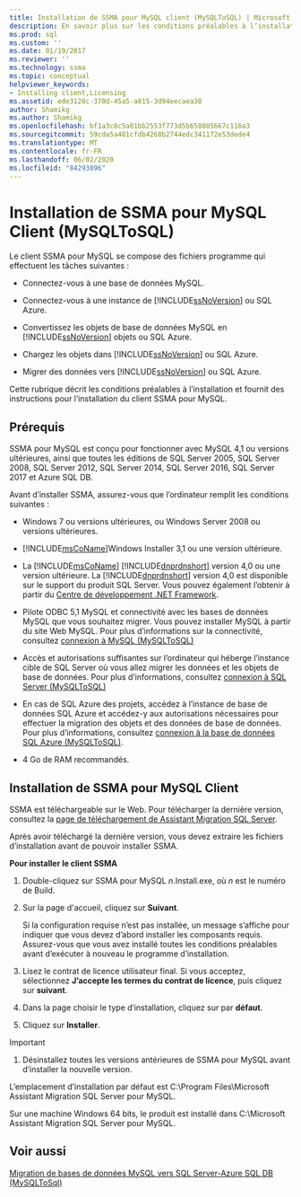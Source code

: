 ```yaml
---
title: Installation de SSMA pour MySQL client (MySQLToSQL) | Microsoft Docs
description: En savoir plus sur les conditions préalables à l’installation pour le client Assistant Migration SQL Server (SSMA) pour MySQL et sur l’installation de.
ms.prod: sql
ms.custom: ''
ms.date: 01/19/2017
ms.reviewer: ''
ms.technology: ssma
ms.topic: conceptual
helpviewer_keywords:
- Installing client,Licensing
ms.assetid: ede3128c-370d-45a5-a815-3d94eecaea30
author: Shamikg
ms.author: Shamikg
ms.openlocfilehash: bf1a3c8c5a01bb2553f773d5b650805667c116a3
ms.sourcegitcommit: 59cda5a481cfdb4268b2744edc341172e53dede4
ms.translationtype: MT
ms.contentlocale: fr-FR
ms.lasthandoff: 06/02/2020
ms.locfileid: "84293896"
---
```

# <a name="installing-ssma-for-mysql-client-mysqltosql"></a>Installation de SSMA pour MySQL Client (MySQLToSQL)
Le client SSMA pour MySQL se compose des fichiers programme qui effectuent les tâches suivantes :  
  
-   Connectez-vous à une base de données MySQL.  
  
-   Connectez-vous à une instance de [!INCLUDE[ssNoVersion](../../includes/ssnoversion-md.md)] ou SQL Azure.  
  
-   Convertissez les objets de base de données MySQL en [!INCLUDE[ssNoVersion](../../includes/ssnoversion-md.md)] objets ou SQL Azure.  
  
-   Chargez les objets dans [!INCLUDE[ssNoVersion](../../includes/ssnoversion-md.md)] ou SQL Azure.  
  
-   Migrer des données vers [!INCLUDE[ssNoVersion](../../includes/ssnoversion-md.md)] ou SQL Azure.  
  
Cette rubrique décrit les conditions préalables à l’installation et fournit des instructions pour l’installation du client SSMA pour MySQL.  
  
## <a name="prerequisites"></a>Prérequis  
SSMA pour MySQL est conçu pour fonctionner avec MySQL 4,1 ou versions ultérieures, ainsi que toutes les éditions de SQL Server 2005, SQL Server 2008, SQL Server 2012, SQL Server 2014, SQL Server 2016, SQL Server 2017 et Azure SQL DB.  
  
Avant d’installer SSMA, assurez-vous que l’ordinateur remplit les conditions suivantes :  
  
-   Windows 7 ou versions ultérieures, ou Windows Server 2008 ou versions ultérieures.  
  
-   [!INCLUDE[msCoName](../../includes/msconame_md.md)]Windows Installer 3,1 ou une version ultérieure.  
  
-   La [!INCLUDE[msCoName](../../includes/msconame_md.md)] [!INCLUDE[dnprdnshort](../../includes/dnprdnshort_md.md)] version 4,0 ou une version ultérieure. La [!INCLUDE[dnprdnshort](../../includes/dnprdnshort_md.md)] version 4,0 est disponible sur le support du produit SQL Server. Vous pouvez également l’obtenir à partir du [Centre de développement .NET Framework](https://go.microsoft.com/fwlink/?LinkId=48882).  
  
-   Pilote ODBC 5,1 MySQL et connectivité avec les bases de données MySQL que vous souhaitez migrer. Vous pouvez installer MySQL à partir du site Web MySQL. Pour plus d’informations sur la connectivité, consultez [connexion à MySQL &#40;MySQLToSQL&#41;](../../ssma/mysql/connecting-to-mysql-mysqltosql.md)  
  
-   Accès et autorisations suffisantes sur l’ordinateur qui héberge l’instance cible de SQL Server où vous allez migrer les données et les objets de base de données. Pour plus d’informations, consultez [connexion à SQL Server &#40;MySQLToSQL&#41;](../../ssma/mysql/connecting-to-sql-server-mysqltosql.md)  
  
-   En cas de SQL Azure des projets, accédez à l’instance de base de données SQL Azure et accédez-y aux autorisations nécessaires pour effectuer la migration des objets et des données de base de données. Pour plus d’informations, consultez [connexion à la base de données SQL Azure &#40;MySQLToSQL&#41;](../../ssma/mysql/connecting-to-azure-sql-db-mysqltosql.md).  
  
-   4 Go de RAM recommandés.  
  
## <a name="installing-ssma-for-mysql-client"></a>Installation de SSMA pour MySQL Client  
SSMA est téléchargeable sur le Web. Pour télécharger la dernière version, consultez la [page de téléchargement de Assistant Migration SQL Server](https://aka.ms/ssmaformysql).  
  
Après avoir téléchargé la dernière version, vous devez extraire les fichiers d’installation avant de pouvoir installer SSMA.  
  
**Pour installer le client SSMA**  
  
1.  Double-cliquez sur SSMA pour MySQL *n*.Install.exe, où *n* est le numéro de Build.  
  
2.  Sur la page d'accueil, cliquez sur **Suivant**.  
  
    Si la configuration requise n’est pas installée, un message s’affiche pour indiquer que vous devez d’abord installer les composants requis. Assurez-vous que vous avez installé toutes les conditions préalables avant d’exécuter à nouveau le programme d’installation.  
  
3.  Lisez le contrat de licence utilisateur final. Si vous acceptez, sélectionnez **J’accepte les termes du contrat de licence**, puis cliquez sur **suivant**.  
  
4.  Dans la page choisir le type d’installation, cliquez sur par **défaut**.  
  
5.  Cliquez sur **Installer**.  
  
> [!IMPORTANT]  
> 1.  Désinstallez toutes les versions antérieures de SSMA pour MySQL avant d’installer la nouvelle version.  
  
L’emplacement d’installation par défaut est C:\Program Files\Microsoft Assistant Migration SQL Server pour MySQL.  
  
Sur une machine Windows 64 bits, le produit est installé dans C:\Microsoft Assistant Migration SQL Server pour MySQL.  
  
## <a name="see-also"></a>Voir aussi  
[Migration de bases de données MySQL vers SQL Server-Azure SQL DB &#40;MySQLToSql&#41;](../../ssma/mysql/migrating-mysql-databases-to-sql-server-azure-sql-db-mysqltosql.md)  
  
